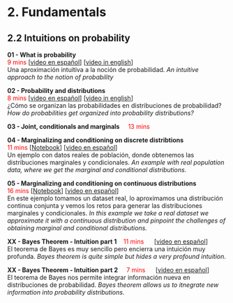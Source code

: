 # 2. Fundamentals

## 2.2 Intuitions on probability

**01 - What is probability** 
<br/><font color="red">9 mins</font>
[[video en español](https://www.youtube.com/watch?v=19vaIp4AbvA&list=PL8ytk70JVz1_fi0_ySFxbOsf_u849pFde&index=3&ab_channel=MathintheTropics)]
[[video in english](https://www.youtube.com/watch?v=6od5jjKPDIM&list=PL8ytk70JVz1_fi0_ySFxbOsf_u849pFde&index=4&ab_channel=MathintheTropics)]
<br/>Una aproximación intuitiva a la noción de probabilidad. _An intuitive approach to the notion of probability_

**02 - Probability and distributions**
<br/><font color="red">8 mins</font> 
[[video en español](https://www.youtube.com/watch?v=0_OdGL2Aiok&list=PL8ytk70JVz1_fi0_ySFxbOsf_u849pFde&index=1&ab_channel=MathintheTropics)]
[[video in english](https://www.youtube.com/watch?v=yZ8HWICHRrw&list=PL8ytk70JVz1_fi0_ySFxbOsf_u849pFde&index=2&ab_channel=MathintheTropics)]
<br/>¿Cómo se organizan las probabilidades en distribuciones de probabilidad? _How do probabilities get organized into probability distributions?_

**03 - Joint, conditionals and marginals** &nbsp;&nbsp;&nbsp; <font color="red">13 mins</font> 

**04 - Marginalizing and conditioning on discrete distribtions**
<br/><font color="red">11 mins</font>
[[Notebook](./02.02%20-%20NOTES%2001%20-%20Discrete%20distiributions)]
[[video en español](https://www.youtube.com/watch?v=ica5rtg-GXc&list=PL8ytk70JVz1_fi0_ySFxbOsf_u849pFde&index=2&ab_channel=MathintheTropics)]
<br/>Un ejemplo con datos reales de población, donde obtenemos las distribuciones marginales y condicionales. _An example with real population data, where we get the marginal and conditional distributions._

**05 - Marginalizing and conditioning on continuous distributions**
<br/><font color="red">16 mins</font>
[[Notebook](./02.02%20-%20NOTES%2002%20-%20Continuous%20distributions)]
[[video en español](https://www.youtube.com/watch?v=feBSsW1Zd7w&ab_channel=MathintheTropics)]
<br/>En este ejemplo tomamos un dataset real, lo aproximamos una distribución continua conjunta y vemos los retos para generar las distribuciones marginales y condicionales. _In this example we take a real dataset we approximate it with a continuous distribution and pinpoint the challenges of obtaining marginal and conditional distributions._


**XX - Bayes Theorem - Intuition part 1**&nbsp;&nbsp;&nbsp; <font color="red">11 mins</font> &nbsp;&nbsp;&nbsp;&nbsp;
[[video en español](https://www.youtube.com/watch?v=C-JFIgVGofg&list=PL8ytk70JVz1_fi0_ySFxbOsf_u849pFde&index=5&ab_channel=MathintheTropics)]
<br/> El teorema de Bayes es muy sencillo pero encierra una intuición muy profunda. _Bayes theorem is quite simple but hides a very profound intuition_.

**XX - Bayes Theorem - Intuition part 2** &nbsp;&nbsp;&nbsp; <font color="red">7 mins</font> &nbsp;&nbsp;&nbsp;&nbsp;
[[video en español](https://www.youtube.com/watch?v=fW6ZPiTZYvg&list=PL8ytk70JVz1_fi0_ySFxbOsf_u849pFde&index=6&ab_channel=MathintheTropics)]
<br/>El teorema de Bayes nos permite integrar información nueva en distribuciones de probabilidad. _Bayes theorem allows us to itnegrate new information into probability distributions._


